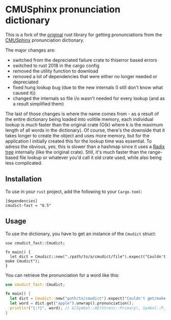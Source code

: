 # CMUSphinx pronunciation dictionary

This is a fork of the [original][1] rust library for getting pronunciations from the [CMUSphinx][2]
pronunciation dictionary.

The major changes are:
- switched from the depreciated failure crate to thiserror based errors
- switched to rust 2018 in the cargo config
- removed the utility function to download
- removed a lot of dependencies that were either no longer needed or depreciated
- fixed hung lookup bug (due to the new internals (I still don't know what caused it))
- changed the internals so file i/o wasn't needed for every lookup (and as a result simplified them)

The last of those changes is where the name comes from - as a result of the entire
dictionary being loaded into volitile memory, each individual lookup is *much* faster
than the original crate (O(k) where k is the maximum length of all words in
the dictionary). Of course, there's the downside that it takes longer to create
the object and uses more memory, but for the application I initially created this for
the lookup time was essential. To adress the obvious, yes, this is slower than a hashmap
since it uses a [Radix tree][3] internally (like
the original crate). Still, it's much faster than the range-based file lookup or whatever
you'd call it old crate used, while also being less complicated.

## Installation

To use in your `rust` project, add the following to your `Cargo.toml`:

```toml,ignore
[dependencies]
cmudict-fast = "0.5"
```

## Usage

To use the dictionary, you have to get an instance of the `Cmudict`
struct:

```rust,ignore
use cmudict_fast::Cmudict;

fn main() {
  let dict = Cmudict::new("./path/to/a/cmudict/file").expect("Couldn't make Cmudict");
}
```

You can retrieve the pronunciation for a word like this:

```rust
use cmudict_fast::Cmudict;

fn main() {
  let dict = Cmudict::new("path/to/cmudict").expect("Couldn't get/make Cmudict");
  let word = dict.get("apple").unwrap().pronunciation();
  println!("{:?}", word); // &[Symbol::AE(Stress::Primary), Symbol::P, Symbol::AH(Stress::None), Symbol::L]
}
```

[1]: https://gitlab.com/pwoolcoc/cmudict
[2]: https://github.com/cmusphinx/cmudict
[3]: https://en.wikipedia.org/wiki/Radix_tree
